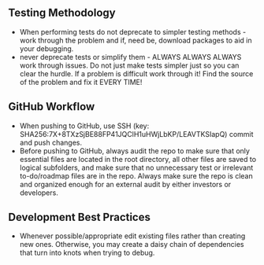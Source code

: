 ## Testing Methodology

- When performing tests do not deprecate to simpler testing methods - work through the problem and if, need be, download packages to aid in your debugging.
- never deprecate tests or simplify them - ALWAYS ALWAYS ALWAYS work through issues. Do not just make tests simpler just so you can clear the hurdle. If a problem is difficult work through it! Find the source of the problem and fix it EVERY TIME!

## GitHub Workflow

- When pushing to GitHub, use SSH (key: SHA256:7X+8TXzSjBE88FP41JQClH1uHWjLbKP/LEAVTKSIapQ) commit and push changes.
- Before pushing to GitHub, always audit the repo to make sure that only essential files are located in the root directory, all other files are saved to logical subfolders, and make sure that no unnecessary test or irrelevant to-do/roadmap files are in the repo. Always make sure the repo is clean and organized enough for an external audit by either investors or developers.

## Development Best Practices

- Whenever possible/appropriate edit existing files rather than creating new ones. Otherwise, you may create a daisy chain of dependencies that turn into knots when trying to debug.